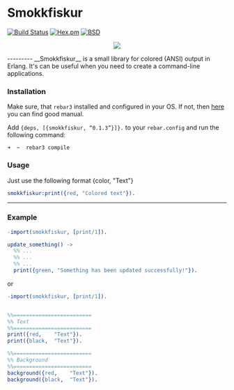 # Smokkfiskur

[![Build Status](https://travis-ci.org/lk-geimfari/smokkfiskur.svg?branch=master)](https://travis-ci.org/lk-geimfari/smokkfiskur)
[![Hex.pm](https://img.shields.io/badge/hex-v0.1.2-blue.svg)](https://hex.pm/packages/smokkfiskur)
[![BSD](https://img.shields.io/pypi/l/Django.svg?maxAge=2592000)](https://github.com/lk-geimfari/smokkfiskur/blob/master/LICENSE)

<p align="center">
  <img src="https://raw.githubusercontent.com/lk-geimfari/smokkfiskur/master/other/logo2.png">
</p>
---------
__Smokkfiskur__ is a small library for colored (ANSI) output in Erlang. It's can be useful when you need to create a command-line applications.


### Installation
Make sure, that `rebar3` installed and configured in your OS. If not, then [here](https://medium.com/@brucify/using-rebar3-to-manage-erlang-packages-282f78adff1e#.pyz8i9cvy) you can find good manual. 

Add `{deps, [{smokkfiskur, “0.1.3”}]}.` to your `rebar.config` and run the following command:
```
➜  ~  rebar3 compile
```


### Usage
Just use the following format {color, "Text"}
```erlang
smokkfiskur:print({red, "Colored text"}).
```
---------
### Example
```erlang
-import(smokkfiskur, [print/1]).

update_something() ->
  %% ...
  %% ...
  %% ...
  print({green, "Something has been updated successfully!"}).
```
or
```erlang
-import(smokkfiskur, [print/1]).


%%=========================
%% Text
%%=========================
print({red,    "Text"}).
print({black,  "Text"}).

%%=========================
%% Background
%%=========================
background({red,    "Text"}).
background({black,  "Text"}).

```
